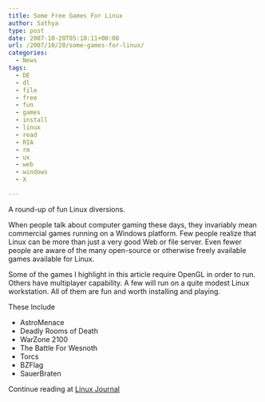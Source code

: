 ```yaml
---
title: Some Free Games For Linux
author: Sathya
type: post
date: 2007-10-20T05:10:11+00:00
url: /2007/10/20/some-games-for-linux/
categories:
  - News
tags:
  - DE
  - dl
  - file
  - free
  - fun
  - games
  - install
  - linux
  - read
  - RIA
  - rm
  - ux
  - web
  - windows
  - X

---
```

A round-up of fun Linux diversions.

When people talk about computer gaming these days, they invariably mean commercial games running on a Windows platform. Few people realize that Linux can be more than just a very good Web or file server. Even fewer people are aware of the many open-source or otherwise freely available games available for Linux.

Some of the games I highlight in this article require OpenGL in order to run. Others have multiplayer capability. A few will run on a quite modest Linux workstation. All of them are fun and worth installing and playing.

These Include

  * AstroMenace
  * Deadly Rooms of Death
  * WarZone 2100
  * The Battle For Wesnoth
  * Torcs
  * BZFlag
  * SauerBraten

Continue reading at [Linux Journal][1]

 [1]: https://www.linuxjournal.com/node/1000435
